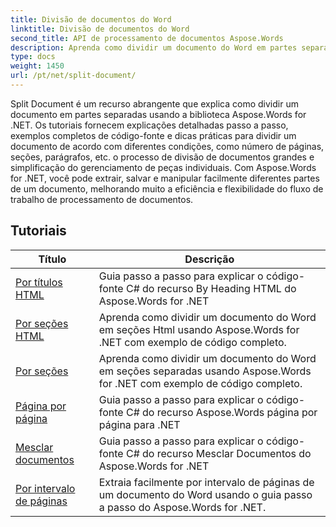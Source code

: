 ```yaml
---
title: Divisão de documentos do Word
linktitle: Divisão de documentos do Word
second_title: API de processamento de documentos Aspose.Words
description: Aprenda como dividir um documento do Word em partes separadas usando Aspose.Words for .NET. Este recurso abrangente fornece tutoriais detalhados, exemplos de código-fonte e dicas práticas para dividir documentos de acordo com diferentes condições.
type: docs
weight: 1450
url: /pt/net/split-document/
---
```

Split Document é um recurso abrangente que explica como dividir um documento em partes separadas usando a biblioteca Aspose.Words for .NET. Os tutoriais fornecem explicações detalhadas passo a passo, exemplos completos de código-fonte e dicas práticas para dividir um documento de acordo com diferentes condições, como número de páginas, seções, parágrafos, etc. o processo de divisão de documentos grandes e simplificação do gerenciamento de peças individuais. Com Aspose.Words for .NET, você pode extrair, salvar e manipular facilmente diferentes partes de um documento, melhorando muito a eficiência e flexibilidade do fluxo de trabalho de processamento de documentos.

 ## Tutoriais
| Título | Descrição |
| --- | --- |
| [Por títulos HTML](./by-headings-html/) | Guia passo a passo para explicar o código-fonte C# do recurso By Heading HTML do Aspose.Words for .NET |
| [Por seções HTML](./by-sections-html/) | Aprenda como dividir um documento do Word em seções Html usando Aspose.Words for .NET com exemplo de código completo. |
| [Por seções](./by-sections/) | Aprenda como dividir um documento do Word em seções separadas usando Aspose.Words for .NET com exemplo de código completo. |
| [Página por página](./page-by-page/) | Guia passo a passo para explicar o código-fonte C# do recurso Aspose.Words página por página para .NET |
| [Mesclar documentos](./merge-documents/) | Guia passo a passo para explicar o código-fonte C# do recurso Mesclar Documentos do Aspose.Words for .NET |
| [Por intervalo de páginas](./by-page-range/) | Extraia facilmente por intervalo de páginas de um documento do Word usando o guia passo a passo do Aspose.Words for .NET. |